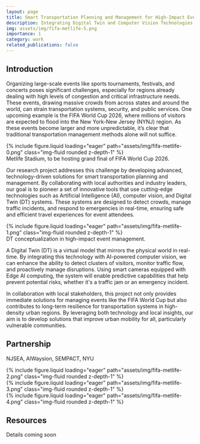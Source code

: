 ```yaml
---
layout: page
title: Smart Transportation Planning and Management for High-Impact Events
description: Integrating Digital Twin and Computer Vision Technologies
img: assets/img/fifa-metlife-5.png
importance: 1
category: work
related_publications: false
---
```

## Introduction
Organizing large-scale events like sports tournaments, festivals, and concerts poses significant challenges, especially for regions already dealing with high levels of congestion and critical infrastructure needs. These events, drawing massive crowds from across states and around the world, can strain transportation systems, security, and public services. One upcoming example is the FIFA World Cup 2026, where millions of visitors are expected to flood into the New York-New Jersey (NYNJ) region. As these events become larger and more unpredictable, it’s clear that traditional transportation management methods alone will not suffice.

<div class="row mt-3">
    <div class="col-sm mt-3 mt-md-0">
        {% include figure.liquid loading="eager" path="assets/img/fifa-metlife-0.png" class="img-fluid rounded z-depth-1" %}
    </div>
</div>
<div class="caption">
    Metlife Stadium, to be hosting grand final of FIFA World Cup 2026.
</div>

Our research project addresses this challenge by developing advanced, technology-driven solutions for smart transportation planning and management. By collaborating with local authorities and industry leaders, our goal is to pioneer a set of innovative tools that use cutting-edge technologies such as Artificial Intelligence (AI), computer vision, and Digital Twin (DT) systems. These systems are designed to detect crowds, manage traffic incidents, and respond to emergencies in real-time, ensuring safe and efficient travel experiences for event attendees.

<div class="row mt-3">
    <div class="col-sm mt-3 mt-md-0">
        {% include figure.liquid loading="eager" path="assets/img/fifa-metlife-1.png" class="img-fluid rounded z-depth-1" %}
    </div>
</div>
<div class="caption">
    DT conceptualization in high-impact event management.
</div>

A Digital Twin (DT) is a virtual model that mirrors the physical world in real-time. By integrating this technology with AI-powered computer vision, we can enhance the ability to detect clusters of visitors, monitor traffic flow, and proactively manage disruptions. Using smart cameras equipped with Edge AI computing, the system will enable predictive capabilities that help prevent potential risks, whether it's a traffic jam or an emergency incident.

In collaboration with local stakeholders, this project not only provides immediate solutions for managing events like the FIFA World Cup but also contributes to long-term resilience for transportation systems in high-density urban regions. By leveraging both technology and local insights, our aim is to develop solutions that improve urban mobility for all, particularly vulnerable communities. 

## Partnership
NJSEA, AIWaysion, SEMPACT, NYU 
<div class="row mt-3">
    <div class="col-sm mt-3 mt-md-0">
        {% include figure.liquid loading="eager" path="assets/img/fifa-metlife-2.png" class="img-fluid rounded z-depth-1" %}
    </div>
    <div class="col-sm mt-3 mt-md-0">
        {% include figure.liquid loading="eager" path="assets/img/fifa-metlife-3.png" class="img-fluid rounded z-depth-1" %}
    </div>
    <div class="col-sm mt-3 mt-md-0">
        {% include figure.liquid loading="eager" path="assets/img/fifa-metlife-4.png" class="img-fluid rounded z-depth-1" %}
    </div>
</div>


## Resources
Details coming soon